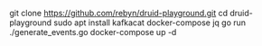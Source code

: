 git clone https://github.com/rebyn/druid-playground.git
cd druid-playground
sudo apt install kafkacat docker-compose jq
go run ./generate_events.go
docker-compose up -d